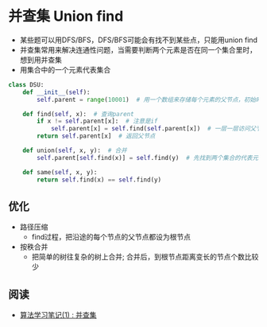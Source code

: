 # 并查集 Union find

- 某些题可以用DFS/BFS，DFS/BFS可能会有找不到某些点，只能用union find
- 并查集常用来解决连通性问题，当需要判断两个元素是否在同一个集合里时，想到用并查集
- 用集合中的一个元素代表集合

```python
class DSU:
    def __init__(self):
        self.parent = range(10001)  # 用一个数组来存储每个元素的父节点，初始时每个节点parent都是自己

    def find(self, x):  # 查询parent
        if x != self.parent[x]:  # 注意是if
            self.parent[x] = self.find(self.parent[x])  # 一层一层访问父节点，直至根节点
        return self.parent[x]  # 返回父节点

    def union(self, x, y):  # 合并
        self.parent[self.find(x)] = self.find(y)  # 先找到两个集合的代表元素，然后将前者的父节点设为后者

    def same(self, x, y):
        return self.find(x) == self.find(y)
```

## 优化

- 路径压缩
  - find过程，把沿途的每个节点的父节点都设为根节点
- 按秩合并
  - 把简单的树往复杂的树上合并; 合并后，到根节点距离变长的节点个数比较少

## 阅读

- [算法学习笔记(1) : 并查集](https://zhuanlan.zhihu.com/p/93647900)
